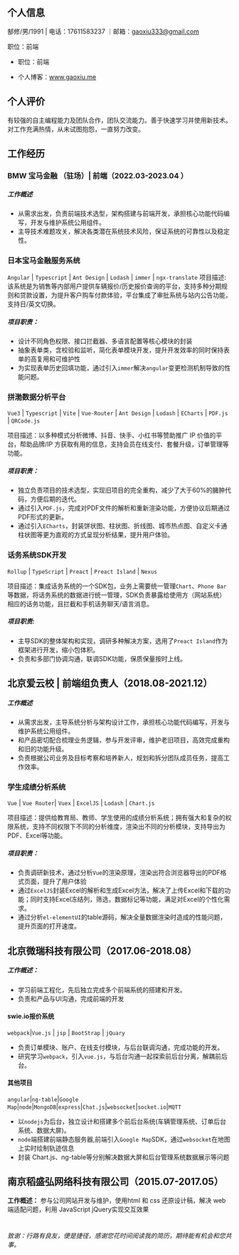 ## 个人信息

郜修/男/1991                 | 电话：17611583237 ｜邮箱：gaoxiu333@gmail.com

职位：前端



* 职位：前端 

  

* 个人博客：www.gaoxiu.me

## 个人评价

有较强的自主编程能力及团队合作，团队交流能力。善于快速学习并使用新技术。对工作充满热情，从未试图抱怨，一直努力改变。

## 工作经历

### BMW 宝马金融 （驻场）| 前端（2022\.03-2023.04 ）

##### 工作概述

* 从需求出发，负责前端技术选型，架构搭建与前端开发，承担核心功能代码编写，开发与维护系统公用组件。
* 主导技术难题攻关，解决各类潜在系统技术风险，保证系统的可靠性以及稳定性。

### 日本宝马金融服务系统

`Angular` \| `Typescript` \| `Ant Design` \| `Lodash` \| `immer` \| `ngx-translate`
项目描述: 该系统是为销售等内部用户提供车辆报价/历史报价查询的平台，支持多种分期规则和贷款设置，为提升客户购车付款体验，平台集成了审批系统与站内公告功能，支持日/英文切换。

##### 项目职责：

* 设计不同角色权限、接口拦截器、多语言配置等核心模块的封装
* 抽象表单类，含校验和监听，简化表单模块开发，提升开发效率的同时保持表单的高复用和可维护性
* 为实现表单历史回填功能，通过引入`immer`解决`angular`变更检测机制导致的性能问题。

### 拼渤数据分析平台

`Vue3` \| `Typescript` \| `Vite` \| `Vue-Router` \| `Ant Design` \| `Lodash` \| `ECharts` \| `PDF.js` \| `QRCode.js`

项目描述：以多种模式分析微博、抖音、快手、小红书等赞助推广 IP 价值的平台，帮助品牌/IP 方获取有用的信息，支持会员在线支付、套餐升级，订单管理等功能。

##### 项目职责：

* 独立负责项目的技术选型，实现旧项目的完全重构，减少了大于60%的臃肿代码，方便后期的迭代。
* 通过引入`PDF.js`，完成对PDF文件的解析和重新渲染功能，方便协议后期通过PDF形式的更新。
* 通过引入`ECharts`，封装饼状图、柱状图、折线图、城市热点图、自定义卡通柱状图等更为直观的方式呈现分析结果，提升用户体验。

### 话务系统SDK开发

`Rollup` \| `TypeScript` \| `Preact` \| `Preact Island` | `Nexus`

项目描述：集成话务系统的一个SDK包，业务上需要统一管理`Chart`、`Phone Bar`等数据，将话务系统的数据进行统一管理，SDK负责暴露给使用方（网站系统）相应的话务功能，且拦截和手机话务聊天/语言消息。

##### 项目职责:

* 主导SDK的整体架构和实现，调研多种解决方案，选用了`Preact Island`作为框架进行开发，缩小包体积。
* 负责和多部门协调沟通，联调SDK功能，保质保量按时上线。

## 北京爱云校 \| 前端组负责人（2018\.08\-2021.12）

##### 工作概述

* 从需求出发，主导系统分析与架构设计工作，承担核心功能代码编写，开发与维护系统公用组件。
* 和产品密切配合梳理业务逻辑，参与开发评审，维护老旧项目，高效完成重构和旧的功能升级。
* 负责根据公司业务及目标考察和培养新人，规划和拆分团队成员任务，提高工作效率。


### 学生成绩分析系统

`Vue` \| `Vue Router`\| `Vuex` \| `ExcelJS` \| `Lodash` \| `Chart.js`

项目描述：提供给教育局、教师、学生使用的成绩分析系统；拥有强大和复杂的权限系统，支持不同权限下不同的分析维度，渲染出不同的分析模块，支持导出为PDF、Excel等功能。

##### 项目职责：

* 负责调研新技术，通过分析`Vue`的渲染原理，渲染出符合浏览器导出的PDF格式页面，提升了用户体验
* 通过`ExcelJS`封装Excel的解析和生成Excel方法，解决了上传Excel和下载的功能；同时支持Excel冻结列，筛选，数据标记等功能，满足对Excel的个性化需求。
* 通过分析`el-elementUI`的table源码，解决全量数据渲染时造成的性能问题，提升页面的打开速度。

## 北京微瑞科技有限公司（2017.06-2018.08）

##### 工作概述：

* 学习前端工程化，先后独立完成多个前端系统的搭建和开发。
* 负责和产品与UI沟通，完成前端的开发

#### swie.io报价系统

`webpack`\|`Vue.js` \| `jsp` \| `BootStrap` \| `jQuary`

* 负责订单模块、账户、在线支付模块，与后台联调沟通，完成功能的开发。
* 研究学习`webpack`，引入`vue.js`，与后台沟通一起探索前后台分离，解耦前后台。

#### 其他项目

`angular`\|`ng-table`\|`Google Map`\|`node`\|`MongoDB`\|`express`\|`Chat.js`\|`websocket`\|`socket.io`\|`MQTT`

* 以`nodejs`为后台，独立设计和搭建多个前后台系统(车辆管理系统、订单后台系统、数据大屏)。
* `node`端搭建前端静态服务器,前端引入`Google Map`SDK，通过`websocket`在地图上实时绘制轨迹信息
* 封装 Chart.js、ng-table等分别解决数据大屏和后台管理系统数据展示等问题

## 南京稻盛弘网络科技有限公司（2015.07-2017.05）

**工作概述：** 参与公司网站开发与维护，使用html 和 css 还原设计稿，解决 web 端适配问题，利用 JavaScript jQuery实现交互效果
# 
*致谢：行路有良友，便是捷径，感谢您花时间阅读我的简历，期待能有机会和您共事。*